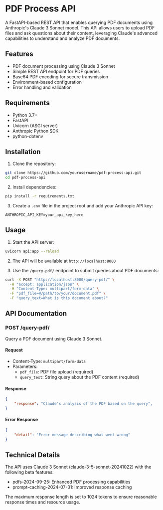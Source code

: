 # PDF Process API

A FastAPI-based REST API that enables querying PDF documents using Anthropic's Claude 3 Sonnet model. This API allows users to upload PDF files and ask questions about their content, leveraging Claude's advanced capabilities to understand and analyze PDF documents.

## Features

- PDF document processing using Claude 3 Sonnet
- Simple REST API endpoint for PDF queries
- Base64 PDF encoding for secure transmission
- Environment-based configuration
- Error handling and validation

## Requirements

- Python 3.7+
- FastAPI
- Uvicorn (ASGI server)
- Anthropic Python SDK
- python-dotenv

## Installation

1. Clone the repository:
```bash
git clone https://github.com/yourusername/pdf-process-api.git
cd pdf-process-api
```

2. Install dependencies:
```bash
pip install -r requirements.txt
```

3. Create a `.env` file in the project root and add your Anthropic API key:
```
ANTHROPIC_API_KEY=your_api_key_here
```

## Usage

1. Start the API server:
```bash
uvicorn api:app --reload
```

2. The API will be available at `http://localhost:8000`

3. Use the `/query-pdf/` endpoint to submit queries about PDF documents:

```bash
curl -X POST "http://localhost:8000/query-pdf/" \
  -H "accept: application/json" \
  -H "Content-Type: multipart/form-data" \
  -F "pdf_file=@/path/to/your/document.pdf" \
  -F "query_text=What is this document about?"
```

## API Documentation

### POST /query-pdf/

Query a PDF document using Claude 3 Sonnet.

#### Request

- Content-Type: `multipart/form-data`
- Parameters:
  - `pdf_file`: PDF file upload (required)
  - `query_text`: String query about the PDF content (required)

#### Response

```json
{
    "response": "Claude's analysis of the PDF based on the query",
}
```

#### Error Response

```json
{
    "detail": "Error message describing what went wrong"
}
```

## Technical Details

The API uses Claude 3 Sonnet (claude-3-5-sonnet-20241022) with the following beta features:
- pdfs-2024-09-25: Enhanced PDF processing capabilities
- prompt-caching-2024-07-31: Improved response caching

The maximum response length is set to 1024 tokens to ensure reasonable response times and resource usage.

